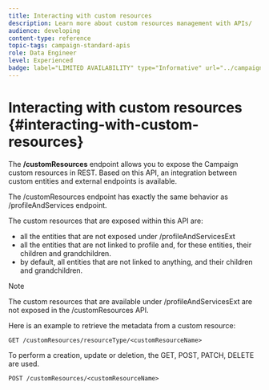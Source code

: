 ```yaml
---
title: Interacting with custom resources
description: Learn more about custom resources management with APIs/
audience: developing
content-type: reference
topic-tags: campaign-standard-apis
role: Data Engineer
level: Experienced
badge: label="LIMITED AVAILABILITY" type="Informative" url="../campaign-standard-migration-home.md" tooltip="Restricted to Campaign Standard migrated users"
---
```

# Interacting with custom resources {#interacting-with-custom-resources}

The **/customResources** endpoint allows you to expose the Campaign custom resources in REST. Based on this API, an integration between custom entities and external endpoints is available.

The /customResources endpoint has exactly the same behavior as /profileAndServices endpoint.

The custom resources that are exposed within this API are:

* all the entities that are not exposed under /profileAndServicesExt 
* all the entities that are not linked to profile and, for these entities, their children and grandchildren.
* by default, all entities that are not linked to anything, and their children and grandchildren.

>[!NOTE]
>The custom resources that are available under /profileAndServicesExt are not exposed in the /customResources API.


Here is an example to retrieve the metadata from a custom resource:

```
GET /customResources/resourceType/<customResourceName>
```

To perform a creation, update or deletion, the GET, POST, PATCH, DELETE are used.

```
POST /customResources/<customResourceName>
```
